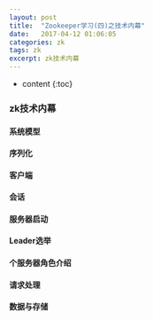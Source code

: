 ```yaml
---
layout: post
title:  "Zookeeper学习(四)之技术内幕"
date:   2017-04-12 01:06:05
categories: zk
tags: zk
excerpt: zk技术内幕
---
```



* content
{:toc}

### zk技术内幕

#### 系统模型

#### 序列化

#### 客户端

#### 会话

#### 服务器启动

#### Leader选举

#### 个服务器角色介绍

#### 请求处理

#### 数据与存储
